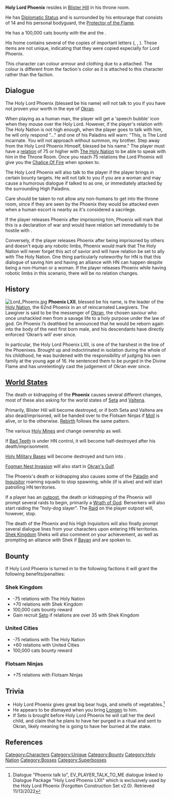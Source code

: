 **Holy Lord Phoenix** resides in [Blister Hill](Blister_Hill.md "wikilink")
in his throne room.

He has [Diplomatic Status](Diplomatic_Status.md "wikilink") and is
surrounded by his entourage that consists of 14 [](High_Paladin.md) and his personal bodyguard, the
[Protector of the Flame](Protector_of_the_Flame.md "wikilink").

He has a 100,000 cats bounty with the [](02%20-%20Projects%20&%20Wikis/Kenshi/Kenshi%20Wiki/Kenshi%20Wiki%20Template/United_Cities.md) and the [](02%20-%20Projects%20&%20Wikis/Kenshi/Kenshi%20Wiki/Kenshi%20Wiki%20Template/Shek_Kingdom.md).

His home contains several of the copies of important letters ([](Letter_To_Priest_Ton.md), [](Letter_To_A_Priest.md), [](Letter_From_Bad_Teeth.md)). These items are not unique,
indicating that they were copied especially for Lord Phoenix.

This character can colour armour and clothing due to a [](Colour_Scheme.md) attached. The colour is different from
the faction's color as it is attached to this character rather than the
faction.

## Dialogue

The Holy Lord Phoenix (blessed be his name) will not talk to you if you
have not proven your worth in the eye of [Okran](Okran.md "wikilink").

When playing as a human man, the player will get a 'speech bubble' icon
when they mouse over the Holy Lord. However, if the player's relation
with The Holy Nation is not high enough, when the player goes to talk
with him, he will only respond "..." and one of his Paladins will warn:
"This, is The Lord incarnate. You will not approach without summon, my
brother. Step away from the Holy Lord Phoenix Himself, blessed be his
name." The player must have a
[relation](Guide_to_Faction_Relations.md "wikilink") of 75 or higher with
[The Holy Nation](02%20-%20Projects%20&%20Wikis/Kenshi/Kenshi%20Wiki/Kenshi%20Wiki%20Template/The_Holy_Nation.md "wikilink") to be able to speak with
him in the Throne Room. Once you reach 75 relations the Lord Phoenix
will give you the [Chalice Of Fire](Chalice_Of_Fire.md "wikilink") when
spoken to.

The Holy Lord Phoenix will also talk to the player if the player brings
in certain bounty targets. He will not talk to you if you are a woman
and may cause a humorous dialogue if talked to as one, or immediately
attacked by the surrounding High Paladins.

Care should be taken to not allow any non-humans to get into the throne
room, since if they are seen by the Phoenix they would be attacked even
when a human escort is nearby as it's considered a sacrilege.

If the player releases Phoenix after imprisoning him, Phoenix will mark
that this is a declaration of war and would have relation set
immediately to be hostile with [](02%20-%20Projects%20&%20Wikis/Kenshi/Kenshi%20Wiki/Kenshi%20Wiki%20Template/The_Holy_Nation.md).

Conversely, if the player releases Phoenix after being imprisoned by
others and doesn't equip any robotic limbs, Phoenix would mark that The
Holy Nation will never forget this act of savior and will have relation
be set to ally with The Holy Nation. One thing particularly noteworthy
for HN is that this dialogue of saving him and having an alliance with
HN can happen despite being a non-Human or a woman. If the player
releases Phoenix while having robotic limbs in this scenario, there will
be no relation changes.

## History

![](Lord_Phoenix.jpg "Lord_Phoenix.jpg") **Phoenix LXII**, blessed be
his name, is the leader of the [Holy Nation](Holy_Nation.md "wikilink"),
the 62nd Phoenix in an [](Lineage_of_Phoenixes.md) of reincarnated Lawgivers. The
Lawgiver is said to be the messenger of [Okran](Okran.md "wikilink"), the
chosen saviour who once unshackled men from a savage life to a holy
purpose under the law of god. On Phoenix I’s deathbed he announced that
he would be reborn again into the body of the next first born male, and
his descendants have directly enforced ‘Okran’s will’ ever since.

In particular, the Holy Lord Phoenix LXII, is one of the harshest in the
line of the Phoenixes. Brought up and indoctrinated in isolation during
the whole of his childhood, he was burdened with the responsibility of
judging his own family at the young age of 16. He sentenced them to be
purged in the Divine Flame and has unrelentingly cast the judgement of
Okran ever since.

## [World States](World_States.md "wikilink")

The death or kidnapping of the **Phoenix** causes several different
changes, most of these also asking for the world states of
[Seta](High_Inquisitor_Seta.md "wikilink") and
[Valtena](High_Inquisitor_Valtena.md "wikilink").

Primarily, Blister Hill will become destroyed, or if both Seta and
Valtena are also dead/imprisoned, will be handed over to the Flotsam
Ninjas if [Moll](Moll.md "wikilink") is alive, or to the [](02%20-%20Projects%20&%20Wikis/Kenshi/Kenshi%20Wiki/Kenshi%20Wiki%20Template/Holy_Nation_Outlaws.md) otherwise.
[Rebirth](Rebirth.md "wikilink") follows the same pattern.

The various [Holy Mines](Holy_Mines.md "wikilink") and [](Holy_Farms.md) change ownership as well.

If [Bad Teeth](Bad_Teeth.md "wikilink") is under HN control, it will become
half-destroyed after his death/imprisonment.

[Holy Military Bases](Holy_Military_Base.md "wikilink") will become
destroyed and turn into [](Deadhive_Overrun.md).

[Fogman Nest Invasion](Fog_Deathyard.md "wikilink") will also start in
[Okran's Gulf](Okran's_Gulf.md "wikilink").

The Phoenix's death or kidnapping also causes some of the
[Paladin](Paladin.md "wikilink") and [Inquisitor](Inquisitor.md "wikilink")
roaming squads to stop spawning, while [](Kral's_Chosen_(Character).md) (if [](Flying_Bull.md) is alive) and [](Hundred_Guardian.md) will start patrolling HN
territories.

If a player has an [outpost](Guide_to_Building_an_Outpost.md "wikilink"),
the death or kidnapping of the Phoenix will prompt several raids to
begin, primarily a [Wrath of God](Wrath_of_God.md "wikilink"). Berserkers
will also start raiding the "holy-dog slayer". The [](02%20-%20Projects%20&%20Wikis/Kenshi/Kenshi%20Wiki/Kenshi%20Wiki%20Template/Band_of_Bones.md) [Raid](Raid.md "wikilink") on the player
outpost will, however, stop.

The death of the Phoenix and his High Inquisitors will also finally
prompt several dialogue lines from your characters upon entering HN
territories. [Shek Kingdom](02%20-%20Projects%20&%20Wikis/Kenshi/Kenshi%20Wiki/Kenshi%20Wiki%20Template/Shek_Kingdom.md "wikilink") Sheks will also
comment on your achievement, as well as prompting an alliance with Shek
if [Bayan](Bayan.md "wikilink") and [](Esata_the_Stone_Golem.md) are spoken to.

## Bounty

If Holy Lord Phoenix is turned in to the following factions it will
grant the following benefits/penalties:

### Shek Kingdom

- -75 relations with The Holy Nation
- +70 relations with Shek Kingdom
- 100,000 cats bounty reward
- Gain recruit [Seto](Seto.md "wikilink") if relations are over 35 with
  Shek Kingdom

### United Cities

- -75 relations with The Holy Nation
- +60 relations with United Cities
- 100,000 cats bounty reward

### Flotsam Ninjas

- +75 relations with Flotsam Ninjas

## Trivia

- Holy Lord Phoenix gives great big bear hugs, and smells of
  vegetables.[^1]
- He appears to be dismayed when you bring [Longen](Longen.md "wikilink")
  to him.
- If Seto is brought before Holy Lord Phoenix he will call her the devil
  child, and claim that he plans to have her purged in a ritual and sent
  to Okran, likely meaning he is going to have her burned at the stake.

## References

[Category:Characters](Category:Characters "wikilink")
[Category:Unique](Category:Unique "wikilink")
[Category:Bounty](Category:Bounty "wikilink") [Category:Holy
Nation](Category:Holy_Nation "wikilink")
[Category:Bosses](Category:Bosses "wikilink")
[Category:Superbosses](Category:Superbosses "wikilink")

[^1]: Dialogue "Phoenix talk to", EV_PLAYER_TALK_TO_ME dialogue linked
    to Dialogue Package "Holy Lord Phoenix LXII" which is exclusively
    used by the Holy Lord Phoenix (Forgotten Construction Set v2.0).
    Retrieved 11/13/2022